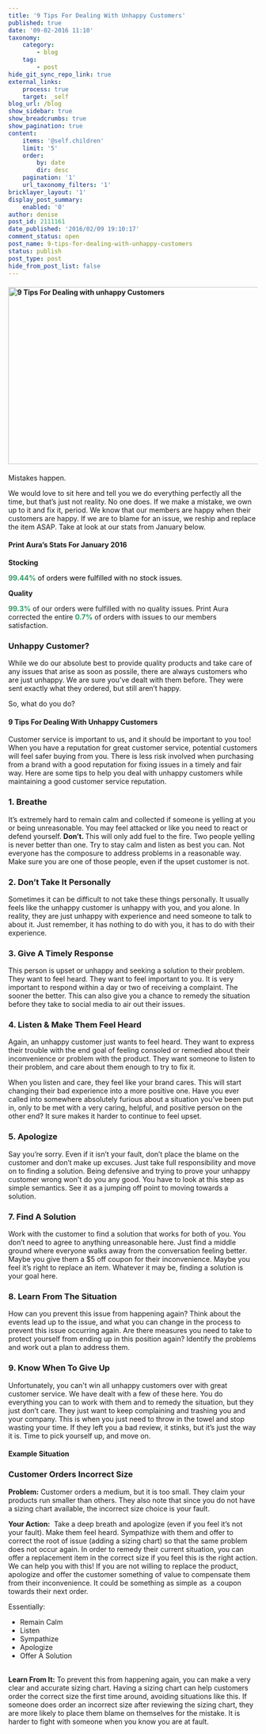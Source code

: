 ```yaml
---
title: '9 Tips For Dealing With Unhappy Customers'
published: true
date: '09-02-2016 11:10'
taxonomy:
    category:
        - blog
    tag:
        - post
hide_git_sync_repo_link: true
external_links:
    process: true
    target: _self
blog_url: /blog
show_sidebar: true
show_breadcrumbs: true
show_pagination: true
content:
    items: '@self.children'
    limit: '5'
    order:
        by: date
        dir: desc
    pagination: '1'
    url_taxonomy_filters: '1'
bricklayer_layout: '1'
display_post_summary:
    enabled: '0'
author: denise
post_id: 2111161
date_published: '2016/02/09 19:10:17'
comment_status: open
post_name: 9-tips-for-dealing-with-unhappy-customers
status: publish
post_type: post
hide_from_post_list: false
---
```


<h4><img class="alignnone size-full wp-image-2111304" src="https://printaura.com/wp-content/uploads/2016/02/unhappycustomer1.jpg" alt="9 Tips For Dealing with unhappy Customers" width="900" height="358" /></h4>
Mistakes happen.

We would love to sit here and tell you we do everything perfectly all the time, but that’s just not reality. No one does. If we make a mistake, we own up to it and fix it, period. We know that our members are happy when their customers are happy. If we are to blame for an issue, we reship and replace the item ASAP. Take at look at our stats from January below.
<h4>Print Aura’s Stats For January 2016</h4>
<strong>Stocking</strong>

<span style="color: #000000;"><span style="color: #339966;"><strong>99.44%</strong></span> of orders were fulfilled with no stock issues.</span>

<strong>Quality</strong>

<span style="color: #339966;"><strong>99.3%</strong></span> of our orders were fulfilled with no quality issues.
Print Aura corrected the entire <strong><span style="color: #339966;">0.7%</span></strong> of orders with issues to our members satisfaction.
<h3>Unhappy Customer?</h3>
While we do our absolute best to provide quality products and take care of any issues that arise as soon as possile, there are always customers who are just unhappy. We are sure you’ve dealt with them before. They were sent exactly what they ordered, but still aren’t happy.

So, what do you do?
<h4>9 Tips For Dealing With Unhappy Customers</h4>
Customer service is important to us, and it should be important to you too! When you have a reputation for great customer service, potential customers will feel safer buying from you. There is less risk involved when purchasing from a brand with a good reputation for fixing issues in a timely and fair way. Here are some tips to help you deal with unhappy customers while maintaining a good customer service reputation.
<h3>1. Breathe</h3>
It’s extremely hard to remain calm and collected if someone is yelling at you or being unreasonable. You may feel attacked or like you need to react or defend yourself. <strong>Don’t. </strong>This will only add fuel to the fire. Two people yelling is never better than one. Try to stay calm and listen as best you can. Not everyone has the composure to address problems in a reasonable way. Make sure you are one of those people, even if the upset customer is not.
<h3>2. Don’t Take It Personally</h3>
Sometimes it can be difficult to not take these things personally. It usually feels like the unhappy customer is unhappy with you, and you alone. In reality, they are just unhappy with experience and need someone to talk to about it. Just remember, it has nothing to do with you, it has to do with their experience.
<h3>3. Give A Timely Response</h3>
This person is upset or unhappy and seeking a solution to their problem. They want to feel heard. They want to feel important to you. It is very important to respond within a day or two of receiving a complaint. The sooner the better. This can also give you a chance to remedy the situation before they take to social media to air out their issues.
<h3>4. Listen &amp; Make Them Feel Heard</h3>
Again, an unhappy customer just wants to feel heard. They want to express their trouble with the end goal of feeling consoled or remedied about their inconvenience or problem with the product. They want someone to listen to their problem, and care about them enough to try to fix it.

When you listen and care, they feel like your brand cares. This will start changing their bad experience into a more positive one. Have you ever called into somewhere absolutely furious about a situation you've been put in, only to be met with a very caring, helpful, and positive person on the other end? It sure makes it harder to continue to feel upset.
<h3>5. Apologize</h3>
Say you’re sorry. Even if it isn’t your fault, don’t place the blame on the customer and don’t make up excuses. Just take full responsibility and move on to finding a solution. Being defensive and trying to prove your unhappy customer wrong won't do you any good. You have to look at this step as simple semantics. See it as a jumping off point to moving towards a solution.
<h3>7. Find A Solution</h3>
Work with the customer to find a solution that works for both of you. You don’t need to agree to anything unreasonable here. Just find a middle ground where everyone walks away from the conversation feeling better. Maybe you give them a $5 off coupon for their inconvenience. Maybe you feel it’s right to replace an item. Whatever it may be, finding a solution is your goal here.
<h3>8. Learn From The Situation</h3>
How can you prevent this issue from happening again? Think about the events lead up to the issue, and what you can change in the process to prevent this issue occurring again. Are there measures you need to take to protect yourself from ending up in this position again? Identify the problems and work out a plan to address them.
<h3>9. Know When To Give Up</h3>
Unfortunately, you can't win all unhappy customers over with great customer service. We have dealt with a few of these here. You do everything you can to work with them and to remedy the situation, but they just don’t care. They just want to keep complaining and trashing you and your company. This is when you just need to throw in the towel and stop wasting your time. If they left you a bad review, it stinks, but it’s just the way it is. Time to pick yourself up, and move on.
<h4>Example Situation</h4>
<h3>Customer Orders Incorrect Size</h3>
<strong>Problem:</strong> Customer orders a medium, but it is too small. They claim your products run smaller than others. They also note that since you do not have a sizing chart available, the incorrect size choice is your fault.

<strong>Your Action:</strong>  Take a deep breath and apologize (even if you feel it’s not your fault). Make them feel heard. Sympathize with them and offer to correct the root of issue (adding a sizing chart) so that the same problem does not occur again. In order to remedy their current situation, you can offer a replacement item in the correct size if you feel this is the right action. We can help you with this! If you are not willing to replace the product, apologize and offer the customer something of value to compensate them from their inconvenience. It could be something as simple as  a coupon towards their next order.

Essentially:
<ul>
	<li>Remain Calm</li>
	<li>Listen</li>
	<li>Sympathize</li>
	<li>Apologize</li>
	<li>Offer A Solution</li>
&nbsp;
</ul>
<strong>Learn From It:</strong> To prevent this from happening again, you can make a very clear and accurate sizing chart. Having a sizing chart can help customers order the correct size the first time around, avoiding situations like this. If someone does order an incorrect size after reviewing the sizing chart, they are more likely to place them blame on themselves for the mistake. It is harder to fight with someone when you know you are at fault.

&nbsp;